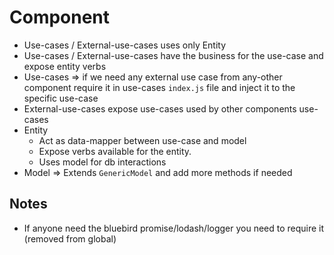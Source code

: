 # Component

- Use-cases / External-use-cases uses only Entity
- Use-cases / External-use-cases have the business for the use-case and expose entity verbs
- Use-cases => if we need any external use case from any-other component require it in use-cases `index.js` file and inject it to the specific use-case
- External-use-cases expose use-cases used by other components use-cases
- Entity
  - Act as data-mapper between use-case and model
  - Expose verbs available for the entity.
  - Uses model for db interactions
- Model => Extends `GenericModel` and add more methods if needed

## Notes

- If anyone need the bluebird promise/lodash/logger you need to require it (removed from global)
